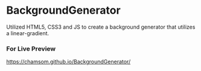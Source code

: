 # BackgroundGenerator
Utilized HTML5, CSS3 and JS to create a background generator that utilizes a linear-gradient. 

### For Live Preview
https://chamsom.github.io/BackgroundGenerator/
